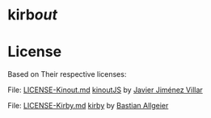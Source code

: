 # kirb*out* 
# License

Based on Their respective licenses:

File: [LICENSE-Kinout.md](./LICENSE-Kinout.md)
[kinoutJS](https://github.com/soyjavi/Kinout) by [Javier Jiménez Villar](https://github.com/soyjavi)

File: [LICENSE-Kirby.md](./LICENSE-Kinout.md)
[kirby](https://github.com/bastianallgeier/kirbycms) by [Bastian Allgeier](https://github.com/bastianallgeier)